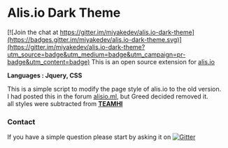 # Alis.io Dark Theme

[![Join the chat at https://gitter.im/miyakedev/alis.io-dark-theme](https://badges.gitter.im/miyakedev/alis.io-dark-theme.svg)](https://gitter.im/miyakedev/alis.io-dark-theme?utm_source=badge&utm_medium=badge&utm_campaign=pr-badge&utm_content=badge)
This is an open source extension for [alis.io](http://alis.io/)<br/>

**Languages : Jquery, CSS**

This is a simple script to modify the page style of alis.io to the old version.<br/>
I had posted this in the forum [alisio.ml](http://aforum.tk/), but Greed decided removed it.<br/>
all styles were subtracted from **[TEAMHI](http://teamhi.net/)**
 
### Contact

If you have a simple question please start by asking it on [![Gitter](https://badges.gitter.im/Join%20Chat.svg)](https://gitter.im/miyakedev/alis.io-dark-theme)
